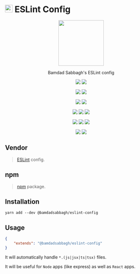 # <img width=25 src="https://i.imgur.com/KFzo0R4.png"> ESLint Config

<p align=center>
  <a href="https://www.npmjs.com/package/@bamdadsabbagh/eslint-config"><img width=150 src="https://i.imgur.com/KFzo0R4.png"></a>
</p>

<p align=center>
  Bamdad Sabbagh's ESLint config
</p>

<p align=center>
  <a href="https://github.com/bamdadsabbagh/eslint-config"><img src="https://img.shields.io/github/stars/bamdadsabbagh/eslint-config?label=git"></a>
  <img src="https://img.shields.io/github/license/bamdadsabbagh/eslint-config">
</p>

<p align=center>
  <img src="https://img.shields.io/github/languages/count/bamdadsabbagh/eslint-config">
  <img src="https://img.shields.io/github/languages/top/bamdadsabbagh/eslint-config">
</p>

<p align=center>
  <img src="https://img.shields.io/github/v/release/bamdadsabbagh/eslint-config">
  <img src="https://api.codeclimate.com/v1/badges/d03ca633f0cac75c7520/maintainability">
</p>

<p align=center>
  <img src="https://img.shields.io/david/bamdadsabbagh/eslint-config">
  <img src="https://img.shields.io/david/dev/bamdadsabbagh/eslint-config">
  <img src="https://img.shields.io/snyk/vulnerabilities/github/bamdadsabbagh/eslint-config">
</p>

<p align=center>
  <img src="https://img.shields.io/npm/v/@bamdadsabbagh/eslint-config">
  <img src="https://img.shields.io/npm/dw/@bamdadsabbagh/eslint-config">
  <img src="https://img.shields.io/npm/dm/@bamdadsabbagh/eslint-config">
</p>

<p align=center>
  <img src="https://img.shields.io/badge/ci-github--actions-yellowgreen">
  <img src="https://img.shields.io/badge/cd-docker-yellowgreen">
</p>

## Vendor

> [ESLint](https://eslint.org) config.

## npm

> [npm](https://www.npmjs.com/package/@bamdadsabbagh/eslint-config) package.

## Installation

```shell
yarn add --dev @bamdadsabbagh/eslint-config
```

## Usage

```json
{
    "extends": "@bamdadsabbagh/eslint-config"
}
```

It will automatically handle `*.(js|jsx|ts|tsx)` files.

It will be useful for `Node` apps (like express) as well as `React` apps.

